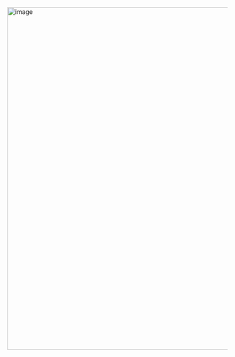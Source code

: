 <img width="785" alt="image" src="https://github.com/Generation-ecoFamily/banco-de-dados/assets/105950444/0925fde8-43db-411f-869d-f07b4db63f7b">
